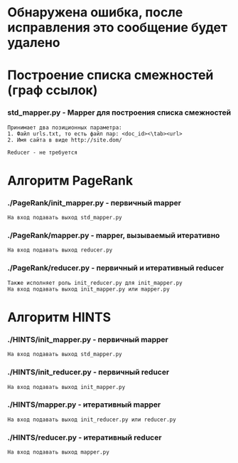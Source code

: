 # Обнаружена ошибка, после исправления это сообщение будет удалено

# Построение списка смежностей (граф ссылок)
### std_mapper.py - Mapper для построения списка смежностей
 	Принимает два позиционных параметра:
 	1. Файл urls.txt, то есть файл пар: <doc_id><\tab><url>
 	2. Имя сайта в виде http://site.dom/
  
 	Reducer - не требуется
 
# Алгоритм PageRank
### ./PageRank/init_mapper.py - первичный mapper
	На вход подавать выход std_mapper.py
	
### ./PageRank/mapper.py - mapper, вызываемый итеративно
	На вход подавать выход reducer.py
	
### ./PageRank/reducer.py - первичный и итеративный reducer
	Также исполняет роль init_reducer.py для init_mapper.py
	На вход подавать выход init_mapper.py или mapper.py
	
# Алгоритм HINTS
### ./HINTS/init_mapper.py - первичный mapper
	На вход подавать выход std_mapper.py

### ./HINTS/init_reducer.py - первичный reducer
	На вход подавать выход init_mapper.py

### ./HINTS/mapper.py - итеративный mapper
	На вход подавать выход init_reducer.py или reducer.py

### ./HINTS/reducer.py - итеративный reducer
	На вход подавать выход mapper.py
